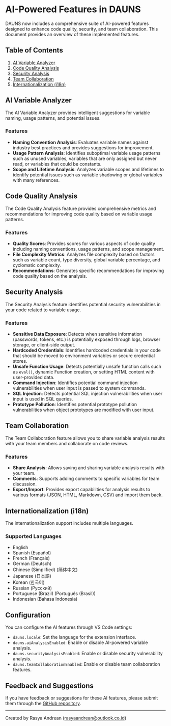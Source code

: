 # AI-Powered Features in DAUNS

DAUNS now includes a comprehensive suite of AI-powered features designed to enhance code quality, security, and team collaboration. This document provides an overview of these implemented features.

## Table of Contents

1. [AI Variable Analyzer](#ai-variable-analyzer)
2. [Code Quality Analysis](#code-quality-analysis)
3. [Security Analysis](#security-analysis)
4. [Team Collaboration](#team-collaboration)
5. [Internationalization (i18n)](#internationalization-i18n)

## AI Variable Analyzer

The AI Variable Analyzer provides intelligent suggestions for variable naming, usage patterns, and potential issues.

### Features

- **Naming Convention Analysis**: Evaluates variable names against industry best practices and provides suggestions for improvement.
- **Usage Pattern Analysis**: Identifies suboptimal variable usage patterns such as unused variables, variables that are only assigned but never read, or variables that could be constants.
- **Scope and Lifetime Analysis**: Analyzes variable scopes and lifetimes to identify potential issues such as variable shadowing or global variables with many references.

## Code Quality Analysis

The Code Quality Analysis feature provides comprehensive metrics and recommendations for improving code quality based on variable usage patterns.

### Features

- **Quality Scores**: Provides scores for various aspects of code quality including naming conventions, usage patterns, and scope management.
- **File Complexity Metrics**: Analyzes file complexity based on factors such as variable count, type diversity, global variable percentage, and cyclomatic complexity.
- **Recommendations**: Generates specific recommendations for improving code quality based on the analysis.

## Security Analysis

The Security Analysis feature identifies potential security vulnerabilities in your code related to variable usage.

### Features

- **Sensitive Data Exposure**: Detects when sensitive information (passwords, tokens, etc.) is potentially exposed through logs, browser storage, or client-side output.
- **Hardcoded Credentials**: Identifies hardcoded credentials in your code that should be moved to environment variables or secure credential stores.
- **Unsafe Function Usage**: Detects potentially unsafe function calls such as `eval()`, dynamic Function creation, or setting HTML content with user-provided data.
- **Command Injection**: Identifies potential command injection vulnerabilities when user input is passed to system commands.
- **SQL Injection**: Detects potential SQL injection vulnerabilities when user input is used in SQL queries.
- **Prototype Pollution**: Identifies potential prototype pollution vulnerabilities when object prototypes are modified with user input.

## Team Collaboration

The Team Collaboration feature allows you to share variable analysis results with your team members and collaborate on code reviews.

### Features

- **Share Analysis**: Allows saving and sharing variable analysis results with your team.
- **Comments**: Supports adding comments to specific variables for team discussion.
- **Export/Import**: Provides export capabilities for analysis results to various formats (JSON, HTML, Markdown, CSV) and import them back.

## Internationalization (i18n)

The internationalization support includes multiple languages.

### Supported Languages

- English
- Spanish (Español)
- French (Français)
- German (Deutsch)
- Chinese (Simplified) (简体中文)
- Japanese (日本語)
- Korean (한국어)
- Russian (Русский)
- Portuguese (Brazil) (Português (Brasil))
- Indonesian (Bahasa Indonesia)

## Configuration

You can configure the AI features through VS Code settings:

- `dauns.locale`: Set the language for the extension interface.
- `dauns.aiAnalysisEnabled`: Enable or disable AI-powered variable analysis.
- `dauns.securityAnalysisEnabled`: Enable or disable security vulnerability analysis.
- `dauns.teamCollaborationEnabled`: Enable or disable team collaboration features.

## Feedback and Suggestions

If you have feedback or suggestions for these AI features, please submit them through the [GitHub repository](https://github.com/RasyaAndrean/Dauns).

---

Created by Rasya Andrean (rasyaandrean@outlook.co.id)
